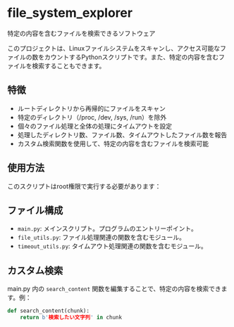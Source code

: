 # file_system_explorer
特定の内容を含むファイルを検索できるソフトウェア

このプロジェクトは、Linuxファイルシステムをスキャンし、アクセス可能なファイルの数をカウントするPythonスクリプトです。また、特定の内容を含むファイルを検索することもできます。

## 特徴

- ルートディレクトリから再帰的にファイルをスキャン
- 特定のディレクトリ（/proc, /dev, /sys, /run）を除外
- 個々のファイル処理と全体の処理にタイムアウトを設定
- 処理したディレクトリ数、ファイル数、タイムアウトしたファイル数を報告
- カスタム検索関数を使用して、特定の内容を含むファイルを検索可能

## 使用方法

このスクリプトはroot権限で実行する必要があります：

## ファイル構成

- `main.py`: メインスクリプト。プログラムのエントリーポイント。
- `file_utils.py`: ファイル処理関連の関数を含むモジュール。
- `timeout_utils.py`: タイムアウト処理関連の関数を含むモジュール。

## カスタム検索

main.py 内の `search_content` 関数を編集することで、特定の内容を検索できます。例：

```python
def search_content(chunk):
    return b'検索したい文字列' in chunk
